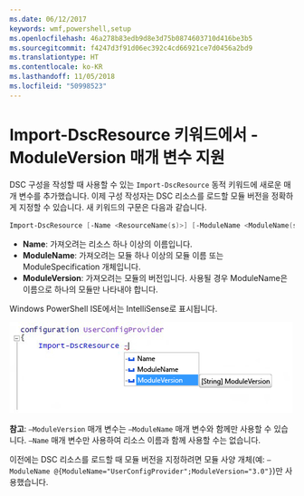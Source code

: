 ```yaml
---
ms.date: 06/12/2017
keywords: wmf,powershell,setup
ms.openlocfilehash: 46a278b83edb9d8e3d75b0874603710d416be3b5
ms.sourcegitcommit: f4247d3f91d06ec392c4cd66921ce7d0456a2bd9
ms.translationtype: HT
ms.contentlocale: ko-KR
ms.lasthandoff: 11/05/2018
ms.locfileid: "50998523"
---
```

# <a name="import-dscresource-keyword-supports--moduleversion-parameter"></a>Import-DscResource 키워드에서 -ModuleVersion 매개 변수 지원

DSC 구성을 작성할 때 사용할 수 있는 `Import-DscResource` 동적 키워드에 새로운 매개 변수를 추가했습니다. 이제 구성 작성자는 DSC 리소스를 로드할 모듈 버전을 정확하게 지정할 수 있습니다. 새 키워드의 구문은 다음과 같습니다.

```powershell
Import-DscResource [-Name <ResourceName(s)>] [-ModuleName <ModuleName(s)>] [-ModuleVersion <ModuleVersion>]
```

* **Name**: 가져오려는 리소스 하나 이상의 이름입니다.
* **ModuleName**: 가져오려는 모듈 하나 이상의 모듈 이름 또는 ModuleSpecification 개체입니다.
* **ModuleVersion**: 가져오려는 모듈의 버전입니다. 사용될 경우 ModuleName은 이름으로 하나의 모듈만 나타내야 합니다.

Windows PowerShell ISE에서는 IntelliSense로 표시됩니다.

![](../images/Import-DscResource-Modversion.jpg)

**참고**: `–ModuleVersion` 매개 변수는 `–ModuleName` 매개 변수와 함께만 사용할 수 있습니다. `–Name` 매개 변수만 사용하여 리소스 이름과 함께 사용할 수는 없습니다.

이전에는 DSC 리소스를 로드할 때 모듈 버전을 지정하려면 모듈 사양 개체(예: `–ModuleName @{ModuleName="UserConfigProvider";ModuleVersion="3.0"}`)만 사용했습니다.
